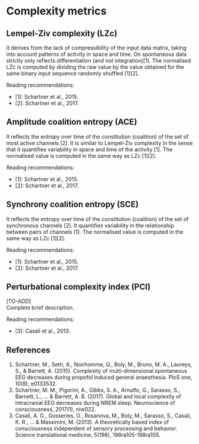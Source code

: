 # Complexity metrics
## Lempel-Ziv complexity (LZc)
It derives from the lack of compressibility of the input data matrix, taking into account patterns of activity in space and time. On spontaneous data strictly only reflects differentiation (and not integration)[1]. The normalised LZc is computed by dividing the raw value by the value obtained for the same binary input sequence randomly shuffled [1][2].

Reading recommendations:
* [1]: Schartner et al., 2015.
* [2]: Schartner et al., 2017.

## Amplitude coalition entropy (ACE)
It reflects the entropy over time of the constitution (coalition) of the set of most active channels [2]. It is similar to Lempel-Ziv complexity in the sense that it quantifies variability in space and time of the activity [1]. The normalised value is computed in the same way as LZc [1][2].

Reading recommendations:
* [1]: Schartner et al., 2015.
* [2]: Schartner et al., 2017.

## Synchrony coalition entropy (SCE)
It reflects the entropy over time of the constitution (coalition) of the set of synchronous channels [2]. It quantifies variability in the relationship between pairs of channels [1]. The normalised value is computed in the same way as LZc [1][2].

Reading recommendations:
* [1]: Schartner et al., 2015.
* [2]: Schartner et al., 2017.

## Perturbational complexity index (PCI)
[TO-ADD]  
Complete brief description.

Reading recommendations:
* [3]: Casali et al., 2013.

## References
1. Schartner, M., Seth, A., Noirhomme, Q., Boly, M., Bruno, M. A., Laureys, S., & Barrett, A. (2015). Complexity of multi-dimensional spontaneous EEG decreases during propofol induced general anaesthesia. PloS one, 10(8), e0133532.
2. Schartner, M. M., Pigorini, A., Gibbs, S. A., Arnulfo, G., Sarasso, S., Barnett, L., ... & Barrett, A. B. (2017). Global and local complexity of intracranial EEG decreases during NREM sleep. Neuroscience of consciousness, 2017(1), niw022.
3. Casali, A. G., Gosseries, O., Rosanova, M., Boly, M., Sarasso, S., Casali, K. R., ... & Massimini, M. (2013). A theoretically based index of consciousness independent of sensory processing and behavior. Science translational medicine, 5(198), 198ra105-198ra105.
